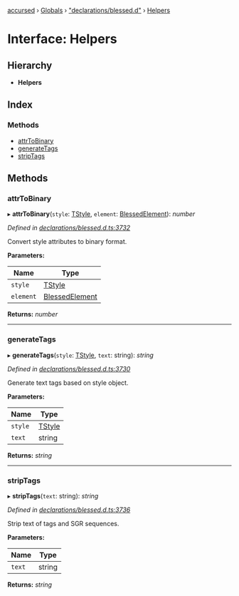 [accursed](../README.md) › [Globals](../globals.md) › ["declarations/blessed.d"](../modules/_declarations_blessed_d_.md) › [Helpers](_declarations_blessed_d_.helpers.md)

# Interface: Helpers

## Hierarchy

* **Helpers**

## Index

### Methods

* [attrToBinary](_declarations_blessed_d_.helpers.md#attrtobinary)
* [generateTags](_declarations_blessed_d_.helpers.md#generatetags)
* [stripTags](_declarations_blessed_d_.helpers.md#striptags)

## Methods

###  attrToBinary

▸ **attrToBinary**(`style`: [TStyle](_declarations_blessed_d_.widgets.types.tstyle.md), `element`: [BlessedElement](../classes/_declarations_blessed_d_.widgets.blessedelement.md)): *number*

*Defined in [declarations/blessed.d.ts:3732](https://github.com/cancerberoSgx/accursed/blob/468bf3c/src/declarations/blessed.d.ts#L3732)*

Convert style attributes to binary format.

**Parameters:**

Name | Type |
------ | ------ |
`style` | [TStyle](_declarations_blessed_d_.widgets.types.tstyle.md) |
`element` | [BlessedElement](../classes/_declarations_blessed_d_.widgets.blessedelement.md) |

**Returns:** *number*

___

###  generateTags

▸ **generateTags**(`style`: [TStyle](_declarations_blessed_d_.widgets.types.tstyle.md), `text`: string): *string*

*Defined in [declarations/blessed.d.ts:3730](https://github.com/cancerberoSgx/accursed/blob/468bf3c/src/declarations/blessed.d.ts#L3730)*

Generate text tags based on style object.

**Parameters:**

Name | Type |
------ | ------ |
`style` | [TStyle](_declarations_blessed_d_.widgets.types.tstyle.md) |
`text` | string |

**Returns:** *string*

___

###  stripTags

▸ **stripTags**(`text`: string): *string*

*Defined in [declarations/blessed.d.ts:3736](https://github.com/cancerberoSgx/accursed/blob/468bf3c/src/declarations/blessed.d.ts#L3736)*

Strip text of tags and SGR sequences.

**Parameters:**

Name | Type |
------ | ------ |
`text` | string |

**Returns:** *string*
